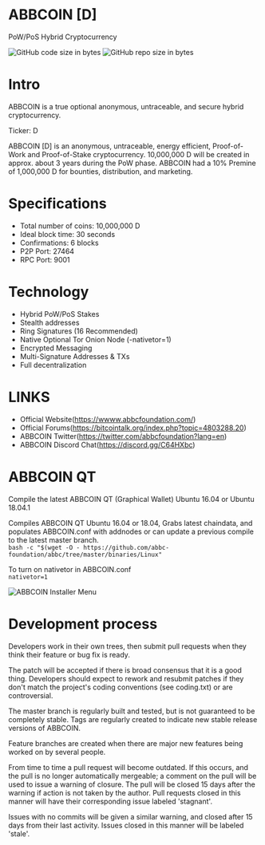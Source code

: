 # ABBCOIN [D]
PoW/PoS Hybrid Cryptocurrency
 

![GitHub code size in bytes](https://img.shields.io/github/languages/code-size/carsenk/ABBCOIN.svg) ![GitHub repo size in bytes](https://img.shields.io/github/repo-size/carsenk/ABBCOIN.svg)

Intro
==========================
ABBCOIN is a true optional anonymous, untraceable, and secure hybrid cryptocurrency.

Ticker: D

ABBCOIN [D] is an anonymous, untraceable, energy efficient, Proof-of-Work  and Proof-of-Stake cryptocurrency.
10,000,000 D will be created in approx. about 3 years during the PoW phase. ABBCOIN had a 10% Premine of 1,000,000 D for bounties, distribution, and marketing.

Specifications
==========================
* Total number of coins: 10,000,000 D
* Ideal block time: 30 seconds
* Confirmations: 6 blocks
* P2P Port: 27464
* RPC Port: 9001 
 

Technology
==========================
* Hybrid PoW/PoS  Stakes
* Stealth addresses
* Ring Signatures (16 Recommended)
* Native Optional Tor Onion Node (-nativetor=1)
* Encrypted Messaging
* Multi-Signature Addresses & TXs
* Full decentralization

LINKS
==========================
* Official Website(https://wwww.abbcfoundation.com/)
* Official Forums(https://bitcointalk.org/index.php?topic=4803288.20)
* ABBCOIN Twitter(https://twitter.com/abbcfoundation?lang=en)
* ABBCOIN Discord Chat(https://discord.gg/C64HXbc)

 

ABBCOIN QT  
===========================
Compile the latest ABBCOIN QT (Graphical Wallet) Ubuntu 16.04 or Ubuntu 18.04.1

Compiles ABBCOIN QT Ubuntu 16.04 or 18.04, Grabs latest chaindata, and populates ABBCOIN.conf with addnodes or can update a previous compile to the latest master branch.  
```bash -c "$(wget -O - https://github.com/abbc-foundation/abbc/tree/master/binaries/Linux"```  

To turn on nativetor in ABBCOIN.conf  
```nativetor=1```  

![ABBCOIN Installer Menu](https://github.com/abbc-foundation/abbc/tree/master/binaries/Linux)  

Development process
===========================

Developers work in their own trees, then submit pull requests when
they think their feature or bug fix is ready.

The patch will be accepted if there is broad consensus that it is a
good thing.  Developers should expect to rework and resubmit patches
if they don't match the project's coding conventions (see coding.txt)
or are controversial.

The master branch is regularly built and tested, but is not guaranteed
to be completely stable. Tags are regularly created to indicate new
stable release versions of ABBCOIN.

Feature branches are created when there are major new features being
worked on by several people.

From time to time a pull request will become outdated. If this occurs, and
the pull is no longer automatically mergeable; a comment on the pull will
be used to issue a warning of closure. The pull will be closed 15 days
after the warning if action is not taken by the author. Pull requests closed
in this manner will have their corresponding issue labeled 'stagnant'.

Issues with no commits will be given a similar warning, and closed after
15 days from their last activity. Issues closed in this manner will be
labeled 'stale'.
